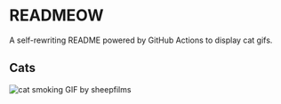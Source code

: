 # READMEOW

A self-rewriting README powered by GitHub Actions to display cat gifs.

## Cats

![cat smoking GIF by sheepfilms](https://media0.giphy.com/media/l0ExdMHUDKteztyfe/200.gif?cid=9acd02darbvgh0j6x8q0zmcmefjd3kvl8dv4tomtobbx158p&ep=v1_gifs_search&rid=200.gif&ct=g)
